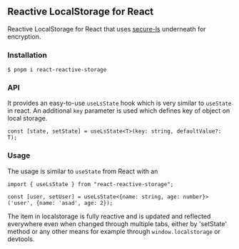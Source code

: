 ## Reactive LocalStorage for React

Reactive LocalStorage for React that uses [secure-ls](https://github.com/softvar/secure-ls) underneath for encryption. 

### Installation
```
$ pnpm i react-reactive-storage
```

### API
It provides an easy-to-use `useLsState` hook which is very similar to `useState` in react. An additional `key` parameter is used which defines key of object on local storage.

```
const [state, setState] = useLsState<T>(key: string, defaultValue?: T);
```

### Usage
The usage is similar to `useState` from React with an  
```
import { useLsState } from "react-reactive-storage";

const [user, setUser] = useLsState<{name: string, age: number}>('user', {name: 'asad', age: 2});
```
The item in localstorage is fully reactive and is updated and reflected everywhere even when changed through multiple tabs, either by 'setState' method or any other means for example through `window.localstorage` or devtools. 